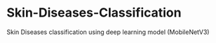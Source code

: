 # Skin-Diseases-Classification
Skin Diseases classification using deep learning model (MobileNetV3)
